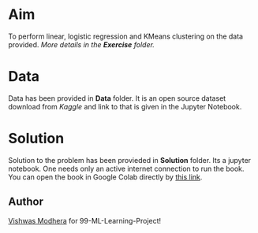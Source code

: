 # Aim

To perform linear, logistic regression and KMeans clustering on the data provided. _More details in the __Exercise__ folder._

# Data 

Data has been provided in __Data__ folder. It is an open source dataset download from _Kaggle_ and link to that is given in the Jupyter Notebook.

# Solution

Solution to the problem has been provieded in __Solution__ folder. Its a jupyter notebook. One needs only an active internet connection to run the book. You can open the book in Google Colab directly by [this link]().

## Author
[Vishwas Modhera](https://github.com/vishxm) for 99-ML-Learning-Project!


